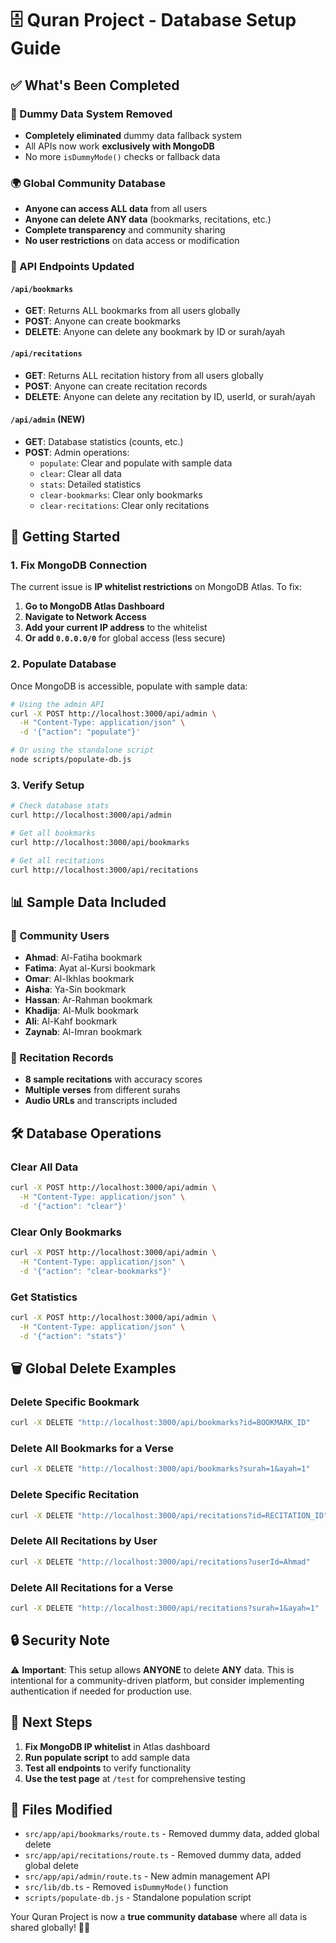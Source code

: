 # 🗄️ Quran Project - Database Setup Guide

## ✅ What's Been Completed

### 🚫 Dummy Data System Removed
- **Completely eliminated** dummy data fallback system
- All APIs now work **exclusively with MongoDB**
- No more `isDummyMode()` checks or fallback data

### 🌍 Global Community Database
- **Anyone can access ALL data** from all users
- **Anyone can delete ANY data** (bookmarks, recitations, etc.)
- **Complete transparency** and community sharing
- **No user restrictions** on data access or modification

### 🔧 API Endpoints Updated

#### `/api/bookmarks`
- **GET**: Returns ALL bookmarks from all users globally
- **POST**: Anyone can create bookmarks
- **DELETE**: Anyone can delete any bookmark by ID or surah/ayah

#### `/api/recitations`  
- **GET**: Returns ALL recitation history from all users globally
- **POST**: Anyone can create recitation records
- **DELETE**: Anyone can delete any recitation by ID, userId, or surah/ayah

#### `/api/admin` (NEW)
- **GET**: Database statistics (counts, etc.)
- **POST**: Admin operations:
  - `populate`: Clear and populate with sample data
  - `clear`: Clear all data
  - `stats`: Detailed statistics
  - `clear-bookmarks`: Clear only bookmarks
  - `clear-recitations`: Clear only recitations

## 🚀 Getting Started

### 1. Fix MongoDB Connection
The current issue is **IP whitelist restrictions** on MongoDB Atlas. To fix:

1. **Go to MongoDB Atlas Dashboard**
2. **Navigate to Network Access**
3. **Add your current IP address** to the whitelist
4. **Or add `0.0.0.0/0`** for global access (less secure)

### 2. Populate Database
Once MongoDB is accessible, populate with sample data:

```bash
# Using the admin API
curl -X POST http://localhost:3000/api/admin \
  -H "Content-Type: application/json" \
  -d '{"action": "populate"}'

# Or using the standalone script
node scripts/populate-db.js
```

### 3. Verify Setup
```bash
# Check database stats
curl http://localhost:3000/api/admin

# Get all bookmarks
curl http://localhost:3000/api/bookmarks

# Get all recitations
curl http://localhost:3000/api/recitations
```

## 📊 Sample Data Included

### 👥 Community Users
- **Ahmad**: Al-Fatiha bookmark
- **Fatima**: Ayat al-Kursi bookmark  
- **Omar**: Al-Ikhlas bookmark
- **Aisha**: Ya-Sin bookmark
- **Hassan**: Ar-Rahman bookmark
- **Khadija**: Al-Mulk bookmark
- **Ali**: Al-Kahf bookmark
- **Zaynab**: Al-Imran bookmark

### 🎤 Recitation Records
- **8 sample recitations** with accuracy scores
- **Multiple verses** from different surahs
- **Audio URLs** and transcripts included

## 🛠️ Database Operations

### Clear All Data
```bash
curl -X POST http://localhost:3000/api/admin \
  -H "Content-Type: application/json" \
  -d '{"action": "clear"}'
```

### Clear Only Bookmarks
```bash
curl -X POST http://localhost:3000/api/admin \
  -H "Content-Type: application/json" \
  -d '{"action": "clear-bookmarks"}'
```

### Get Statistics
```bash
curl -X POST http://localhost:3000/api/admin \
  -H "Content-Type: application/json" \
  -d '{"action": "stats"}'
```

## 🗑️ Global Delete Examples

### Delete Specific Bookmark
```bash
curl -X DELETE "http://localhost:3000/api/bookmarks?id=BOOKMARK_ID"
```

### Delete All Bookmarks for a Verse
```bash
curl -X DELETE "http://localhost:3000/api/bookmarks?surah=1&ayah=1"
```

### Delete Specific Recitation
```bash
curl -X DELETE "http://localhost:3000/api/recitations?id=RECITATION_ID"
```

### Delete All Recitations by User
```bash
curl -X DELETE "http://localhost:3000/api/recitations?userId=Ahmad"
```

### Delete All Recitations for a Verse
```bash
curl -X DELETE "http://localhost:3000/api/recitations?surah=1&ayah=1"
```

## 🔒 Security Note

⚠️ **Important**: This setup allows **ANYONE** to delete **ANY** data. This is intentional for a community-driven platform, but consider implementing authentication if needed for production use.

## 🎯 Next Steps

1. **Fix MongoDB IP whitelist** in Atlas dashboard
2. **Run populate script** to add sample data
3. **Test all endpoints** to verify functionality
4. **Use the test page** at `/test` for comprehensive testing

## 📁 Files Modified

- `src/app/api/bookmarks/route.ts` - Removed dummy data, added global delete
- `src/app/api/recitations/route.ts` - Removed dummy data, added global delete  
- `src/app/api/admin/route.ts` - New admin management API
- `src/lib/db.ts` - Removed `isDummyMode()` function
- `scripts/populate-db.js` - Standalone population script

Your Quran Project is now a **true community database** where all data is shared globally! 🕌✨
